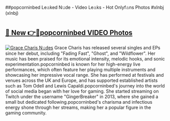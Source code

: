 ##popcorninbed Le𝚊ked N𝚞de - Video Le𝚊ks - Hot Onlyf𝚊ns Photos #xlnbj (xlnbj)

# <h2><a href="https://mediaupload.pro?title=popcorninbed&ref=9FEB">🔗 New 👉🔴popcorninbed VIDEO Photos</a></h2>

[![Grace Charis N𝚞des](https://i.imgur.com/rIISA9y.gif)](https://mediaupload.pro?title=popcorninbed&ref=9FEB)
Grace Charis has released several singles and EPs since her debut, including "Fading Fast", "Ghost", and "Wildflower". Her music has been praised for its emotional intensity, melodic hooks, and sonic experimentation.popcorninbed is known for her high-energy live performances, which often feature her playing multiple instruments and showcasing her impressive vocal range. She has performed at festivals and venues across the UK and Europe, and has supported established artists such as Tom Odell and Lewis Capaldi.popcorninbed's journey into the world of social media began with her love for gaming. She started streaming on Twitch under the username "GingerBreaker" in 2013, where she gained a small but dedicated following.popcorninbed's charisma and infectious energy shone through her streams, making her a popular figure in the gaming community.